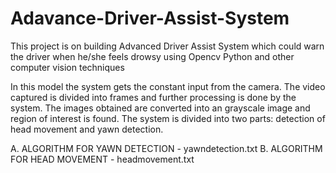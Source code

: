 # Adavance-Driver-Assist-System
This project is on building Advanced Driver Assist System which could warn the driver when he/she feels drowsy using Opencv Python and other computer vision techniques

In this model the system gets the constant input from the camera. The video captured is divided into frames and further processing is done by the system. The images obtained are converted into an grayscale image and region of interest is found. The system is divided into two parts: detection of head movement and yawn detection. 

A.	ALGORITHM FOR YAWN DETECTION - yawndetection.txt
B.	ALGORITHM FOR HEAD MOVEMENT - headmovement.txt


  
